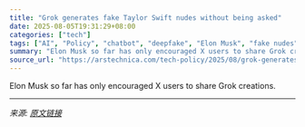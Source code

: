 ```yaml
---
title: "Grok generates fake Taylor Swift nudes without being asked"
date: 2025-08-05T19:31:29+08:00
categories: ["tech"]
tags: ["AI", "Policy", "chatbot", "deepfake", "Elon Musk", "fake nudes", "grok", "take it down act", "taylor swift", "video generator", "X", "xAI"]
summary: "Elon Musk so far has only encouraged X users to share Grok creations."
source_url: "https://arstechnica.com/tech-policy/2025/08/grok-generates-fake-taylor-swift-nudes-without-being-asked/"
---
```


Elon Musk so far has only encouraged X users to share Grok creations.

---

*来源: [原文链接](https://arstechnica.com/tech-policy/2025/08/grok-generates-fake-taylor-swift-nudes-without-being-asked/)*
